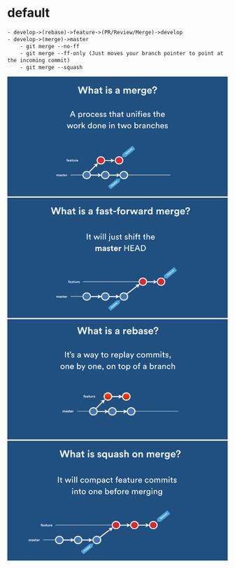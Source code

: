 # default
    - develop->(rebase)->feature->(PR/Review/Merge)->develop
    - develop->(merge)->master
        - git merge --no-ff
        - git merge --ff-only (Just moves your branch pointer to point at the incoming commit)
        - git merge --squash

![Merge](img/merge.gif)
![Merge](img/merge2.gif)
![Merge](img/merge3.gif)
![Merge](img/merge4.gif)